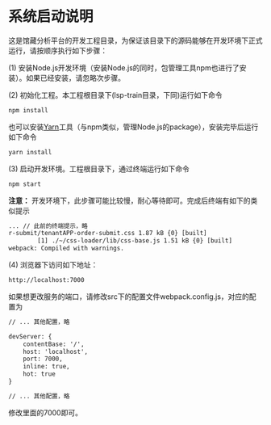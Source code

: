 # 系统启动说明

这是馆藏分析平台的开发工程目录，为保证该目录下的源码能够在开发环境下正式运行，请按顺序执行如下步骤：

(1) 安装Node.js开发环境（安装Node.js的同时，包管理工具npm也进行了安装）。如果已经安装，请忽略次步骤。

(2) 初始化工程。本工程根目录下(lsp-train目录，下同)运行如下命令

```html
npm install
```

也可以安装[Yarn](https://yarnpkg.com/zh-Hans/)工具（与npm类似，管理Node.js的package），安装完毕后运行如下命令

```html
yarn install
```

(3) 启动开发环境。工程根目录下，通过终端运行如下命令

```html
npm start
```

**注意：** 开发环境下，此步骤可能比较慢，耐心等待即可。完成后终端有如下的类似提示

```html
... // 此前的终端提示，略
r-submit/tenantAPP-order-submit.css 1.87 kB {0} [built]
        [1] ./~/css-loader/lib/css-base.js 1.51 kB {0} [built]
webpack: Compiled with warnings.
```

(4) 浏览器下访问如下地址：

```html
http://localhost:7000
```

如果想更改服务的端口，请修改src下的配置文件webpack.config.js，对应的配置为

```html
// ... 其他配置，略

devServer: {
    contentBase: '/',
    host: 'localhost',
    port: 7000,
    inline: true,
    hot: true
}

// ... 其他配置，略
```

修改里面的7000即可。
